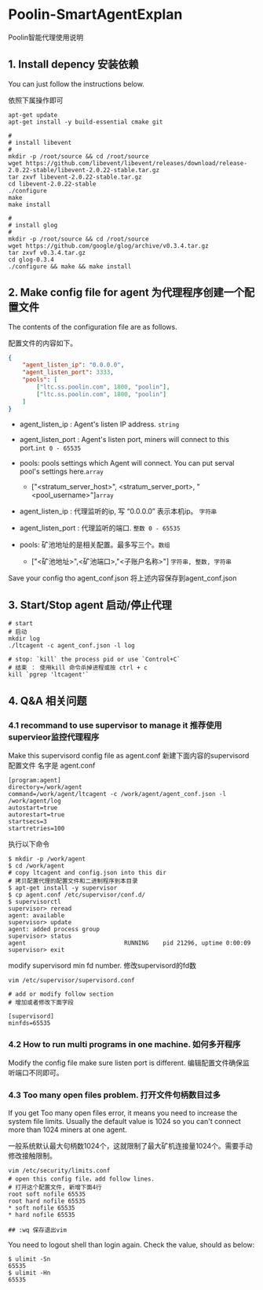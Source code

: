 # Poolin-SmartAgentExplan
Poolin智能代理使用说明

## 1. Install depency 安装依赖

You can just follow the instructions below.

依照下属操作即可

```shell
apt-get update
apt-get install -y build-essential cmake git

#
# install libevent
#
mkdir -p /root/source && cd /root/source
wget https://github.com/libevent/libevent/releases/download/release-2.0.22-stable/libevent-2.0.22-stable.tar.gz
tar zxvf libevent-2.0.22-stable.tar.gz
cd libevent-2.0.22-stable
./configure
make
make install

#
# install glog
#
mkdir -p /root/source && cd /root/source
wget https://github.com/google/glog/archive/v0.3.4.tar.gz
tar zxvf v0.3.4.tar.gz
cd glog-0.3.4
./configure && make && make install
```

## 2. Make config file for agent 为代理程序创建一个配置文件

The contents of the configuration file are as follows.

配置文件的内容如下。


```json
{
    "agent_listen_ip": "0.0.0.0",
    "agent_listen_port": 3333,
    "pools": [
        ["ltc.ss.poolin.com", 1800, "poolin"],
        ["ltc.ss.poolin.com", 1800, "poolin"]
    ]
}
```

- agent_listen_ip :  Agent's listen IP address. `string`
- agent_listen_port : Agent's listen port, miners will connect to this port.`int 0 - 65535`
- pools: pools settings which Agent will connect. You can put serval pool's settings here.`array`
  - ["<stratum_server_host>", <stratum_server_port>, "<pool_username>"]`array`
  
- agent_listen_ip : 代理监听的ip, 写 “0.0.0.0” 表示本机ip。 `字符串`
- agent_listen_port : 代理监听的端口. `整数 0 - 65535`
- pools: 矿池地址的是相关配置。最多写三个。`数组`
  - ["<矿池地址>",<矿池端口>,"<子账户名称>"] `字符串, 整数, 字符串`
  
Save your config tho agent_conf.json
将上述内容保存到agent_conf.json
  
## 3. Start/Stop agent 启动/停止代理

```shell
# start
# 启动
mkdir log
./ltcagent -c agent_conf.json -l log

# stop: `kill` the process pid or use `Control+C`
# 结束 ： 使用kill 命令杀掉进程或按 ctrl + c
kill `pgrep 'ltcagent'`
```

## 4. Q&A 相关问题

### 4.1  recommand to use supervisor to manage it 推荐使用supervieor监控代理程序

Make this supervisord config file as agent.conf
新建下面内容的supervisord 配置文件 名字是 agent.conf

```
[program:agent]
directory=/work/agent
command=/work/agent/ltcagent -c /work/agent/agent_conf.json -l /work/agent/log
autostart=true
autorestart=true
startsecs=3
startretries=100
```

执行以下命令

```shell
$ mkdir -p /work/agent
$ cd /work/agent
# copy ltcagent and config.json into this dir
# 拷贝配置代理的配置文件和二进制程序到本目录
$ apt-get install -y supervisor
$ cp agent.conf /etc/supervisor/conf.d/
$ supervisorctl
supervisor> reread
agent: available
supervisor> update
agent: added process group
supervisor> status
agent                            RUNNING    pid 21296, uptime 0:00:09
supervisor> exit
```
modify supervisord min fd number.
修改supervisord的fd数
```
vim /etc/supervisor/supervisord.conf

# add or modify follow section
# 增加或者修改下面字段

[supervisord]
minfds=65535
```


### 4.2 How to run multi programs in one machine. 如何多开程序 
Modify the config file make sure listen port is different.
编辑配置文件确保监听端口不同即可。

### 4.3 Too many open files problem. 打开文件句柄数目过多
If you get Too many open files error, it means you need to increase the system file limits. Usually the default value is 1024 so you can't connect more than 1024 miners at one agent.

一般系统默认最大句柄数1024个，这就限制了最大矿机连接量1024个。需要手动修改接触限制。

```vi
vim /etc/security/limits.conf
# open this config file，add follow lines.
# 打开这个配置文件, 新增下面4行
root soft nofile 65535
root hard nofile 65535
* soft nofile 65535
* hard nofile 65535

## :wq 保存退出vim
```

You need to logout shell than login again. Check the value, should as below:
```
$ ulimit -Sn
65535
$ ulimit -Hn
65535
```


